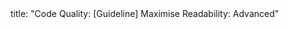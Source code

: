 <frontmatter>
title: "Code Quality: [Guideline] Maximise Readability: Advanced"
</frontmatter>

<include src="navbar.md" boilerplate />

<include src="container-inPage-asFlat.md" boilerplate />